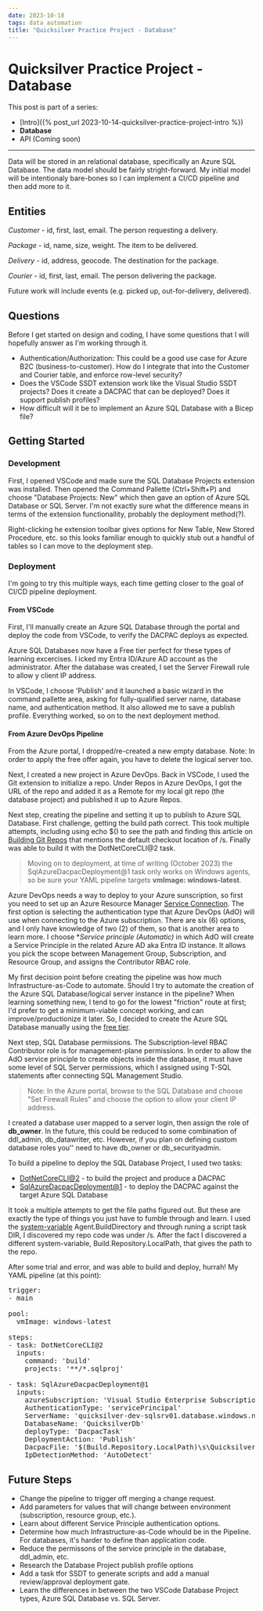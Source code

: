 ```yaml
---
date: 2023-10-18
tags: data automation
title: "Quicksilver Practice Project - Database"
---
```

# Quicksilver Practice Project - Database

This post is part of a series:

- [Intro]({% post_url 2023-10-14-quicksilver-practice-project-intro %})
- **Database**
- API (Coming soon)

---

Data will be stored in an relational database, specifically an Azure SQL Database. The data model should be fairly stright-forward. My initial model will be intentionaly bare-bones so I can implement a CI/CD pipeline and then add more to it.

## Entities

*Customer* - id, first, last, email. The person requesting a delivery.

*Package* - id, name, size, weight. The item to be delivered.

*Delivery* - id, address, geocode. The destination for the package.

*Courier* - id, first, last, email. The person delivering the package.

Future work will include events (e.g. picked up, out-for-delivery, delivered).

## Questions

Before I get started on design and coding, I have some questions that I will hopefully answer as I'm working through it.

- Authentication/Authorization: This could be a good use case for Azure B2C (business-to-customer). How do I integrate that into the Customer and Courier table, and enforce row-level security?
- Does the VSCode SSDT extension work like the Visual Studio SSDT projects? Does it create a DACPAC that can be deployed? Does it support publish profiles?
- How difficult will it be to implement an Azure SQL Database with a Bicep file?

## Getting Started

### Development

First, I opened VSCode and made sure the SQL Database Projects extension was installed. Then opened the Command Pallette (Ctrl+Shift+P) and choose "Database Projects: New" which then gave an option of Azure SQL Database or SQL Server. I'm not exactly sure what the difference means in terms of the extension functionallity, probably the deployment method(?).

Right-clicking he extension toolbar gives options for New Table, New Stored Procedure, etc. so this looks familiar enough to quickly stub out a handful of tables so I can move to the deployment step.

### Deployment

I'm going to try this multiple ways, each time getting closer to the goal of CI/CD pipeline deployment.

#### From VSCode

First, I'll manually create an Azure SQL Database through the portal and deploy the code from VSCode, to verify the DACPAC deploys as expected.

Azure SQL Databases now have a Free tier perfect for these types of learning excercises. I icked my Entra ID/Azure AD account as the administrator. After the database was created, I set the Server Firewall rule to allow y client IP address.

In VSCode, I choose 'Publish' and it launched a basic wizard in the command pallette area, asking for fully-qualified server name, database name, and authentication method. It also allowed me to save a publish profile. Everything worked, so on to the next deployment method.

#### From Azure DevOps Pipeline

From the Azure portal, I dropped/re-created a new empty database. Note: In order to apply the free offer again, you have to delete the logical server too.

Next, I created a new project in Azure DevOps. Back in VSCode, I used the Git extension to initialize a repo. Under Repos in Azure DevOps, I got the URL of the repo and added it as a Remote for my local git repo (the database project) and published it up to Azure Repos.

Next step, creating the pipeline and setting it up to publish to Azure SQL Database. First challenge, getting the build path correct. This took multiple attempts, including using echo $() to see the path and finding this article on [Building Git Repos](https://learn.microsoft.com/en-us/azure/devops/pipelines/repos/azure-repos-git?view=azure-devops&tabs=yaml#checkout-path) that mentions the default checkout location of /s. Finally was able to build it with the DotNetCoreCLI@2 task.

> Moving on to deployment, at time of writing (October 2023) the SqlAzureDacpacDeployment@1 task only works on Windows agents, so be sure your YAML pipeline targets **vmImage: windows-latest**.

Azure DevOps needs a way to deploy to your Azure sunscription, so first you need to set up an Azure Resource Manager [Service Connection](https://learn.microsoft.com/en-us/azure/devops/pipelines/library/service-endpoints?view=azure-devops&tabs=yaml). The first option is selecting the authentication type that Azure DevOps (AdO) will use when connecting to the Azure subscription. There are six (6) options, and I only have knowledge of two (2) of them, so that is another area to learn more. I choose **Service principle (Automatic)* in which AdO will create a Service Principle in the related Azure AD aka Entra ID instance. It allows you pick the scope between Management Group, Subscription, and Resource Group, and assigns the Contributor RBAC role.

My first decision point before creating the pipeline was how much Infrastructure-as-Code to automate. Should I try to automate the creation of the Azure SQL Database/logical server instance in the pipeline? When learning something new, I tend to go for the lowest "friction" route at first; I'd prefer to get a minimum-viable concept working, and can improve/productionize it later. So, I decided to create the Azure SQL Database manually using the [free tier](https://learn.microsoft.com/en-us/azure/azure-sql/database/free-offer?view=azuresql).

Next step, SQL Database permissions. The Subscription-level RBAC Contributor role is for management-plane permissions. In order to allow the AdO service principle to create objects inside the database, it must have some level of SQL Server permissions, which I assigned using T-SQL statements after connecting SQL Management Studio. 

> Note: In the Azure portal, browse to the SQL Database and choose "Set Firewall Rules" and choose the option to allow your client IP address.

I created a database user mapped to a server login, then assign the role of **db_owner**. In the future, this could be reduced to some combination of ddl_admin, db_datawriter, etc. However, if you plan on defining custom database roles you'' need to have db_owner or db_securityadmin.

To build a pipeline to deploy the SQL Database Project, I used two tasks:

- [DotNetCoreCLI@2](https://learn.microsoft.com/en-us/azure/devops/pipelines/tasks/reference/dotnet-core-cli-v2?view=azure-pipelines) - to build the project and produce a DACPAC
- [SqlAzureDacpacDeployment@1](https://learn.microsoft.com/en-us/azure/devops/pipelines/tasks/reference/sql-azure-dacpac-deployment-v1?view=azure-pipelines) - to deploy the DACPAC against the target Azure SQL Database

It took a multiple attempts to get the file paths figured out. But these are exactly the type of things you just have to fumble through and learn. I used the [system-variable](https://learn.microsoft.com/en-us/azure/devops/pipelines/build/variables?view=azure-devops&tabs=yaml) Agent.BuildDirectory and through runing a script task DIR, I discovered my repo code was under /s. After the fact I discovered a different system-variable, Build.Repository.LocalPath, that gives the path to the repo.

After some trial and error, and was able to build and deploy, hurrah! My YAML pipeline (at this point):

<pre data-enlighter-language="yaml">
trigger:
- main

pool:
  vmImage: windows-latest

steps:
- task: DotNetCoreCLI@2
  inputs:
    command: 'build'
    projects: '**/*.sqlproj'

- task: SqlAzureDacpacDeployment@1
  inputs:
    azureSubscription: 'Visual Studio Enterprise Subscription – MPN(guid redacted)'
    AuthenticationType: 'servicePrincipal'
    ServerName: 'quicksilver-dev-sqlsrv01.database.windows.net'
    DatabaseName: 'QuicksilverDb'
    deployType: 'DacpacTask'
    DeploymentAction: 'Publish'
    DacpacFile: '$(Build.Repository.LocalPath)\s\Quicksilver\bin\Debug\Quicksilver.dacpac'
    IpDetectionMethod: 'AutoDetect'
</pre>

## Future Steps

- Change the pipeline to trigger off merging a change request.
- Add parameters for values that will change between environment (subscription, resource group, etc.).
- Learn about different Service Principle authentication options.
- Determine how much Infrastructure-as-Code whould be in the Pipeline. For databases, it's harder to define than application code.
- Reduce the permissons of the service principle in the database, ddl_admin, etc.
- Research the Database Project publish profile options
- Add a task tfor SSDT to generate scripts and add a manual review/approval deployment gate.
- Learn the differences in between the two VSCode Database Project types, Azure SQL Database vs. SQL Server.
